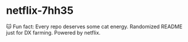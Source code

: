 ﻿# netflix-7hh35

🐱 Fun fact: Every repo deserves some cat energy.
Randomized README just for DX farming.
Powered by netflix.
